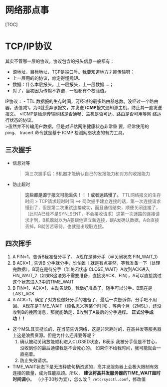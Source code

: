 # 网络那点事
[TOC]

# TCP/IP协议

其实不管哪一层的协议，协议包含的报头信息一般都有： 
- 源地址，目标地址，TCP是端口号。我要知道地方才能传输呀；
- 上一层用的的协议，肯定得懂规矩。 
- 数据：什么本层报头，上一层报头，上一层数据....； 
- 对了，当初因为传输不靠谱，一般都有个校验值。

IP协议：
    - TTL 数据报的生存时间，可经过的最多路由器总数。没经过一个路由器，该值减1，为0就丢弃该报文，并发送 **ICMP**报文通知源主机，防止其一直发送报文。
        >ICMP是检测传输网络是否通畅、主机是否可达、路由是否可用等网 络运行状态的协议。  
        >虽然并不传输用户数据，但是对评估网络健康状态非常重 要，经常使用的 ping、 tracert 命令就是基于 ICMP 检测网络状态的有力工具。


## 三次握手
- 信息对等
  > 第三次握手后：B机器才能确认自己的发报能力和对方的收报能力
- 防止超时
  > **这些都是源于报文可能丢失！！！或者迷路慢了。** TTL网络报文的生存时间 > TCP请求超时时间 ==> 两次握手建立连接的话，第一次连接请求慢到了，但是第二次重试连接成功，而且通信结束，顺便关闭连接了，（此时A已经不是SYN_SENT，不会接收请求）这第一次迷路的连接请求才到，B机器就以为A要跟他建立新连接，跟A发确认数据，A会直接丢掉，B就苦苦等待，也就是出现脏连接。

## 四次挥手
1. A FIN=1，告诉B我准备分手了。 A现在是待分手（半关闭状态 FIN_WAIT_1）
2. B ACK=1 , 告诉B 分手就分手，谁怕谁！就是有点突然，等我准备一下（处理完数据）。B现在是待分手（半关闭状态 CLOSE_WAIT）A收到ACK进入FIN_WAIT_2（如果B这渣男不需要准备，直接发ACK、FIN），A可以直接跳过这个状态进入3中的TIME_WAIT
3. B FIN=1、ACK=1，主动告诉B，我做好准备了，随手可以分手。B现在是LAST_ACK
4. A ACK=1，确定了对方也做好分手的准备了，最后一次告诉你，分手吧不用回。 A现在是TIME_WAIT（顾名思义等某个时间），等两个月（2MSL），还没收到B的挽回消息，那就能确定，B收到了A最后的分手通牒。 **正式分手成功！！**

- 这个MSL其实挺长的，在当前告诉网络，这是非常耗时的，在高并发等服务器上这是浪费资源。但是为什么还非要等呢？
    1. 确认被动关闭放能顺利进入CLOSED状态，B表示 我被分手但是不甘心，没收到你的最后通牒我是不会死心的。 如果你不给我时间，我可能就会一直拖着。
    2. 防止失效请求。
- TIME_WAIT状态下是无法释放句柄资源的，高并发服务器上会极大限制有效连接的数量，成为性能瓶颈。所以， **建议将高并发服务器的TIME_WAIT超时时间调小**。 （小于30秒为宜），怎么改？ `/etc/sysctl.conf`，修改值